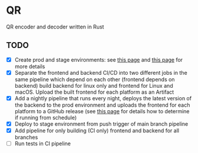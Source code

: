 # QR

QR encoder and decoder written in Rust

## TODO

- [x] Create prod and stage environments: see [this page](https://stackoverflow.com/questions/68826108/how-to-deploy-to-different-environments-with-aws-sam) and [this page](https://stackoverflow.com/questions/60889263/manage-stage-and-prod-environments-in-aws-sam-cloudformation-template-along-with) for more details
- [x] Separate the frontend and backend CI/CD into two different jobs in the same pipeline which depend on each other (frontend depends on backend)
      build backend for linux only and frontend for Linux and macOS. Upload the built frontend for each platform as an Artifact
- [x] Add a nightly pipeline that runs every night, deploys the latest version of the backend to the prod environment and uploads the frontend for each platform to a GitHub release
      (see [this page](https://stackoverflow.com/questions/70281670/checking-condition-when-step-is-running-on-schedule-in-github-actions) for details how to determine if running from schedule)
- [x] Deploy to stage environment from push trigger of main branch pipeline
- [x] Add pipeline for only building (CI only) frontend and backend for all branches
- [ ] Run tests in CI pipeline
